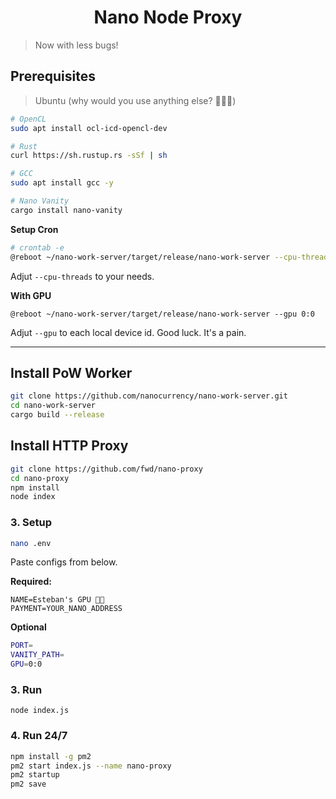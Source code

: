 <h1 align="center">Nano Node Proxy</h1>

> Now with less bugs!


## Prerequisites

> Ubuntu (why would you use anything else? 💁🏽‍♂️)


```bash
# OpenCL
sudo apt install ocl-icd-opencl-dev 

# Rust
curl https://sh.rustup.rs -sSf | sh

# GCC
sudo apt install gcc -y

# Nano Vanity
cargo install nano-vanity
```

**Setup Cron**

```bash
# crontab -e
@reboot ~/nano-work-server/target/release/nano-work-server --cpu-threads 4
```

Adjut ```--cpu-threads``` to your needs.

**With GPU**

```
@reboot ~/nano-work-server/target/release/nano-work-server --gpu 0:0
```

Adjut ```--gpu``` to each local device id. Good luck. It's a pain.

---

## Install PoW Worker

```bash
git clone https://github.com/nanocurrency/nano-work-server.git
cd nano-work-server
cargo build --release
```

## Install HTTP Proxy

```bash
git clone https://github.com/fwd/nano-proxy
cd nano-proxy
npm install
node index
```

### 3. Setup

```bash
nano .env
```

Paste configs from below.

**Required:**
```
NAME=Esteban's GPU 💪🏽
PAYMENT=YOUR_NANO_ADDRESS
```

**Optional**

```bash
PORT=
VANITY_PATH=
GPU=0:0
```

### 3. Run

```
node index.js
```


### 4. Run 24/7

```bash
npm install -g pm2
pm2 start index.js --name nano-proxy
pm2 startup
pm2 save
```
